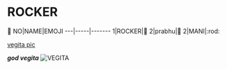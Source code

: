 # ROCKER
:bear:
NO|NAME|EMOJI
---|-----|-------
1|ROCKER|:lion:
2|prabhu|:dog:
2|MANI|:rod:

[vegita pic](https://www.google.com/search?q=vegita&client=ubuntu&hs=Zfo&channel=fs&tbm=isch&source=iu&ictx=1&fir=sC8b3-7t5E-gUM%252CV2_Pe7zdQO9lJM%252C_%253B1n9YTvpwxCOxYM%252CFvYvc_R1eY61fM%252C_%253BKDM_4wyN6ffzqM%252CGc2TCF23L_b5hM%252C_%253BqaHPWeuM0JBc5M%252C8vgDH7ZjXYobDM%252C_%253BFo5Utpuc1v4OWM%252CphyCZKXHQFXA6M%252C_%253B9qNvAx1cdxvy5M%252C-AJ39yJ3aM3ETM%252C_%253BbScTYMMAshUOUM%252C_absJkJ2iAba8M%252C_%253BjVLL5xJi9p-jSM%252CAPHj-u5j0yjfQM%252C_%253Bt3hDfW8Vku0I_M%252CG7ItfWvONh5qHM%252C_%253BQzeJyxi6zSMeZM%252CQH5DWradoUAV-M%252C_%253BNTCZJuG1qhLmsM%252Cug7_C9UMZNv10M%252C_&vet=1&usg=AI4_-kTZ6_hQjJifRhvdDbTYPwjLtkrlvg&sa=X&ved=2ahUKEwj_lP3_scf0AhUxS2wGHeIJCOUQ_h16BAhyEAE#imgrc=1n9YTvpwxCOxYM)


***god vegita***
![VEGITA](https://cdna.artstation.com/p/assets/images/images/003/152/978/large/vishal-dahiya-vegita-super-saiyan-god3.jpg?1470339539)

